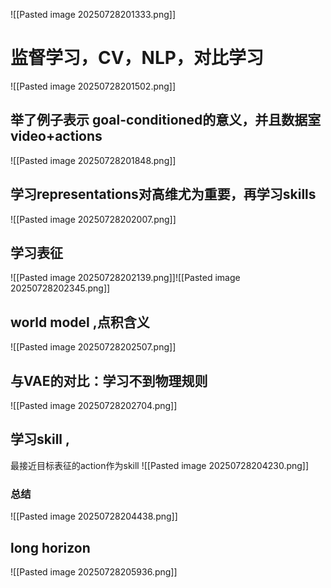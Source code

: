 ![[Pasted image 20250728201333.png]]

# 监督学习，CV，NLP，对比学习

![[Pasted image 20250728201502.png]]

## 举了例子表示 goal-conditioned的意义，并且数据室video+actions
![[Pasted image 20250728201848.png]]

## 学习representations对高维尤为重要，再学习skills

![[Pasted image 20250728202007.png]]

## 学习表征
![[Pasted image 20250728202139.png]]![[Pasted image 20250728202345.png]]

## world model ,点积含义
![[Pasted image 20250728202507.png]]


## 与VAE的对比：学习不到物理规则

![[Pasted image 20250728202704.png]]

## 学习skill ,
最接近目标表征的action作为skill
![[Pasted image 20250728204230.png]]

### 总结
![[Pasted image 20250728204438.png]]




## long horizon
![[Pasted image 20250728205936.png]]


